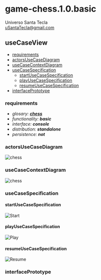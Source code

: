 # game-chess.1.0.basic
Universo Santa Tecla  
[uSantaTecla@gmail.com](mailto:uSantaTecla@gmail.com)  
  
## useCaseView 

* [requirements](#requirements)  
* [actorsUseCaseDiagram](#actorsUseCaseDiagram)   
* [useCaseContextDiagram](#useCaseContextDiagram)
* [useCaseSpecification](#useCaseSpecification)
    * [startUseCaseSpecification](#startUseCaseSpecification)
    * [playUseCaseSpecification](#playUseCaseSpecification)
    * [resumeUseCaseSpecification](#resumeUseCaseSpecification)   
* [interfacePrototype](#interfacePrototype)   

### requirements 

* _glosary: **[chess](../README.md)**_
* _functionality: **basic**_
* _interface: **console**_
* _distribution: **standalone**_
* _persistence: **not**_

### actorsUseCaseDiagram

![chess]()

### useCaseContextDiagram

![chess]()

### useCaseSpecification

#### startUseCaseSpecification
 
![Start]()  

#### playUseCaseSpecification

![Play]()  

#### resumeUseCaseSpecification

![Resume]()  

### interfacePrototype
  

